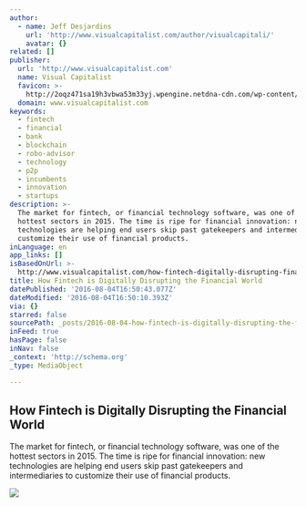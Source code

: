 ```yaml
---
author:
  - name: Jeff Desjardins
    url: 'http://www.visualcapitalist.com/author/visualcapitali/'
    avatar: {}
related: []
publisher:
  url: 'http://www.visualcapitalist.com'
  name: Visual Capitalist
  favicon: >-
    http://2oqz471sa19h3vbwa53m33yj.wpengine.netdna-cdn.com/wp-content/uploads/2014/04/favicon1.ico
  domain: www.visualcapitalist.com
keywords:
  - fintech
  - financial
  - bank
  - blockchain
  - robo-advisor
  - technology
  - p2p
  - incumbents
  - innovation
  - startups
description: >-
  The market for fintech, or financial technology software, was one of the
  hottest sectors in 2015. The time is ripe for financial innovation: new
  technologies are helping end users skip past gatekeepers and intermediaries to
  customize their use of financial products.
inLanguage: en
app_links: []
isBasedOnUrl: >-
  http://www.visualcapitalist.com/how-fintech-digitally-disrupting-financial-world/
title: How Fintech is Digitally Disrupting the Financial World
datePublished: '2016-08-04T16:50:43.077Z'
dateModified: '2016-08-04T16:50:10.393Z'
via: {}
starred: false
sourcePath: _posts/2016-08-04-how-fintech-is-digitally-disrupting-the-financial-world.md
inFeed: true
hasPage: false
inNav: false
_context: 'http://schema.org'
_type: MediaObject

---
```

<article style=""><h1>How Fintech is Digitally Disrupting the Financial World</h1><p>The market for fintech, or financial technology software, was one of the hottest sectors in 2015. The time is ripe for financial innovation: new technologies are helping end users skip past gatekeepers and intermediaries to customize their use of financial products.</p><img src="http://2oqz471sa19h3vbwa53m33yj.wpengine.netdna-cdn.com/wp-content/uploads/2016/08/fintech-infographic.jpg" /></article>